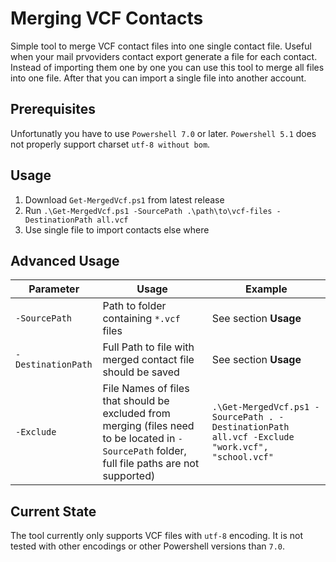 # Merging VCF Contacts

Simple tool to merge VCF contact files into one single contact file. Useful when your mail prvoviders contact export generate a file for
each contact. Instead of importing them one by one you can use this tool to merge all files into one file. After that you can import
a single file into another account.

## Prerequisites

Unfortunatly you have to use `Powershell 7.0` or later. `Powershell 5.1` does not properly support charset `utf-8 without bom`.

## Usage

1. Download `Get-MergedVcf.ps1` from latest release
2. Run `.\Get-MergedVcf.ps1 -SourcePath .\path\to\vcf-files -DestinationPath all.vcf`
3. Use single file to import contacts else where

## Advanced Usage

| Parameter          | Usage                                                                                                                                          | Example                                                                                        |
| ------------------ | ---------------------------------------------------------------------------------------------------------------------------------------------- | ---------------------------------------------------------------------------------------------- |
| `-SourcePath`      | Path to folder containing `*.vcf` files                                                                                                        | See section **Usage**                                                                          |
| `-DestinationPath` | Full Path to file with merged contact file should be saved                                                                                     | See section **Usage**                                                                          |
| `-Exclude`         | File Names of files that should be excluded from merging (files need to be located in `-SourcePath` folder, full file paths are not supported) | `.\Get-MergedVcf.ps1 -SourcePath . -DestinationPath all.vcf -Exclude "work.vcf", "school.vcf"` |

## Current State

The tool currently only supports VCF files with `utf-8` encoding. It is not tested with other encodings or other Powershell versions than `7.0`.